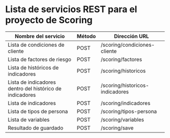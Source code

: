 # Lista de servicios REST para el proyecto de Scoring

| Nombre del servicio                                      | Método | Dirección URL                   |
| -------------------------------------------------------- | ------ | ------------------------------- |
| Lista de condiciones de cliente                          | POST   | /scoring/condiciones-cliente    |
| Lista de factores de riesgo                              | POST   | /scoring/factores               |
| Lista de históricos de indicadores                       | POST   | /scoring/historicos             |
| Lista de indicadores dentro del histórico de indicadores | POST   | /scoring/historicos-indicadores |
| Lista de indicadores                                     | POST   | /scoring/indicadores            |
| Lista de tipos de persona                                | POST   | /scoring/tipos-persona          |
| Lista de variables                                       | POST   | /scoring/variables              |
| Resultado de guardado                                    | POST   | /scoring/save                   |

